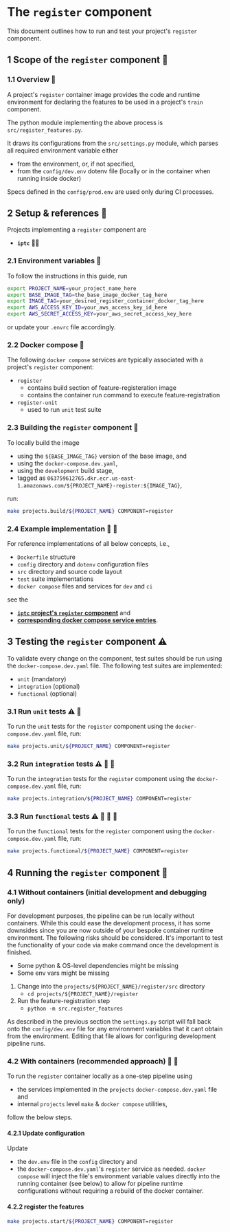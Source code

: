 # The `register` component

This document outlines how to run and test your project's `register` component.

## 1 Scope of the `register` component :mag_right:

### 1.1 Overview :mount_fuji:

A project's `register` container image provides the code and runtime environment for declaring the features to be used in a project's `train` component.

The python module implementing the above process is `src/register_features.py`.

It draws its configurations from the `src/settings.py` module, which parses all required
environment variable either

- from the environment, or, if not specified,
- from the `config/dev.env` dotenv file (locally or in the container when running inside docker)

Specs defined in the `config/prod.env` are used only during CI processes.

## 2 Setup & references :wrench:

Projects implementing a `register` component are
- **`iptc`** :key::memo:

### 2.1 Environment variables :deciduous_tree:

To follow the instructions in this guide, run

```bash
export PROJECT_NAME=your_project_name_here
export BASE_IMAGE_TAG=the_base_image_docker_tag_here
export IMAGE_TAG=your_desired_register_container_docker_tag_here
export AWS_ACCESS_KEY_ID=your_aws_access_key_id_here
export AWS_SECRET_ACCESS_KEY=your_aws_secret_access_key_here
```

or update your `.envrc` file accordingly.

### 2.2 Docker compose :whale:

The following `docker compose` services are typically associated with a project's `register` component:
- `register`
   - contains build section of feature-registeration image
   - contains the container run command to execute feature-registration
- `register-unit`
   - used to run `unit` test suite

### 2.3 Building the `register` component :construction:

To locally build the image
- using the `${BASE_IMAGE_TAG}` version of the base image, and
- using the `docker-compose.dev.yaml`,
- using the `development` build stage,
- tagged as `063759612765.dkr.ecr.us-east-1.amazonaws.com/${PROJECT_NAME}-register:${IMAGE_TAG}`,

run:

```bash
make projects.build/${PROJECT_NAME} COMPONENT=register
```

### 2.4 Example implementation :nut_and_bolt: :eyes:

For reference implementations of all below concepts, i.e.,
- `Dockerfile` structure
- `config` directory and `dotenv` configuration files
- `src` directory and source code layout
- `test` suite implementations
- `docker compose` files and services for `dev` and `ci`

see the
- [**`iptc` project's `register` component**](../iptc/register) and
- [**corresponding docker compose service entries**](../iptc/register/docker-compose.dev.yaml).

## 3 Testing the `register` component :warning:

To validate every change on the component, test suites should be run using the `docker-compose.dev.yaml` file.
The following test suites are implemented:

- `unit` (mandatory)
- `integration` (optional)
- `functional` (optional)

### 3.1 Run `unit` tests :warning: :nut_and_bolt:

To run the `unit` tests for the `register` component using the `docker-compose.dev.yaml` file, run:

```bash
make projects.unit/${PROJECT_NAME} COMPONENT=register
```

### 3.2 Run `integration` tests :warning: :nut_and_bolt: :nut_and_bolt:

To run the `integration` tests for the `register` component using the `docker-compose.dev.yaml` file, run:

```bash
make projects.integration/${PROJECT_NAME} COMPONENT=register
```

### 3.3 Run `functional` tests :warning: :nut_and_bolt: :nut_and_bolt: :nut_and_bolt:

To run the `functional` tests for the `register` component using the `docker-compose.dev.yaml` file,  run:

```bash
make projects.functional/${PROJECT_NAME} COMPONENT=register
```


## 4 Running the `register` component :rocket:

### 4.1 Without containers (initial development and debugging only)

For development purposes, the pipeline can be run locally without containers. While this
could ease the development process, it has some downsides since you are now outside of your bespoke
container runtime environment. The following risks should be considered. It's important to test
the functionality of your code via make command once the development is finished.

- Some python & OS-level dependencies might be missing
- Some env vars might be missing

1. Change into the `projects/${PROJECT_NAME}/register/src` directory
   - `cd projects/${PROJECT_NAME}/register`
2. Run the feature-registration step
   - `python -m src.register_features`

As described in the previous section the `settings.py` script will fall back onto the
`config/dev.env` file for any environment variables that it cant obtain from the environment.
Editing that file allows for configuring development pipeline runs.

### 4.2 With containers (recommended approach) :rocket: :whale:

To run the `register` container locally as a one-step pipeline using
- the services implemented in the `projects` `docker-compose.dev.yaml` file and
- internal `projects` level `make` & `docker compose` utilities,

follow the below steps.

#### 4.2.1 Update configuration

Update
- the `dev.env` file in the `config` directory and
- the `docker-compose.dev.yaml`'s `register` service
 as needed. `docker compose` will inject the file's environment variable values directly into the
 running container (see below) to allow for pipeline runtime configurations without requiring a
 rebuild of the docker container.

#### 4.2.2 register the features

```bash
make projects.start/${PROJECT_NAME} COMPONENT=register
```
